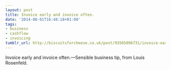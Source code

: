 ```yaml
---
layout: post
title: Invoice early and invoice often.
date: '2014-08-01T16:48:18+01:00'
tags:
- business
- cashflow
- invoicing
tumblr_url: http://biscuitsforcheese.co.uk/post/93505096731/invoice-early-and-invoice-often
---
```

Invoice early and invoice often.—Sensible business tip, from Louis Rosenfeld.
